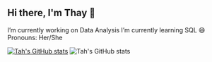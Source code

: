 ## Hi there, I'm Thay 👋

I’m currently working on Data Analysis
I’m currently learning SQL
😄 Pronouns: Her/She

[![Tah's GitHub stats](https://github-readme-stats.vercel.app/api?username=tahvicentini)](https://github.com/anuraghazra/github-readme-stats)
![Tah's GitHub stats](https://github-readme-stats.vercel.app/api?username=tahvicentini&show_icons=true&theme=tpkyonight)
